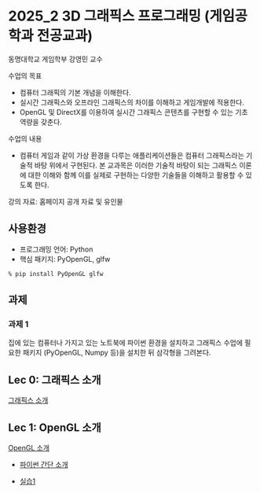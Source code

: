 # 2025_2 3D 그래픽스 프로그래밍 (게임공학과 전공교과)

동명대학교 게임학부 강영민 교수

수업의 목표
* 컴퓨터 그래픽의 기본 개념을 이해한다.
* 실시간 그래픽스와 오프라인 그래픽스의 차이를 이해하고 게임개발에 적용한다.
* OpenGL 및 DirectX를 이용하여 실시간 그래픽스 콘텐츠를 구현할 수 있는 기초 역량을 갖춘다.

수업의 내용
* 컴퓨터 게임과 같이 가상 환경을 다루는 애플리케이션들은 컴퓨터 그래픽스라는 기술적 바탕 위에서 구현된다. 본 교과목은 이러한 기술적 바탕이 되는 그래픽스 이론에 대한 이해와 함께 이를 실제로 구현하는 다양한 기술들을 이해하고 활용할 수 있도록 한다.

강의 자료: 홈페이지 공개 자료 및 유인물

## 사용환경

* 프로그래밍 언어: Python
* 핵심 패키지: PyOpenGL, glfw
```
% pip install PyOpenGL glfw
```

## 과제

### 과제 1
집에 있는 컴퓨터나 가지고 있는 노트북에 파이썬 환경을 설치하고 그래픽스 수업에 필요한 패키지 (PyOpenGL, Numpy 등)을 설치한 뒤 삼각형을 그려본다.

## Lec 0: 그래픽스 소개

[그래픽스 소개](https://github.com/dknife/2025_2_Graphics/raw/main/LectureNotes/Lec01_Introduction2Graphics.pdf)

## Lec 1: OpenGL 소개

[OpenGL 소개](https://github.com/dknife/2025_2_Graphics/raw/main/LectureNotes/Lec02_BasicGraphicsProgramming_Pres.pdf)

* [파이썬 간단 소개](https://colab.research.google.com/drive/1gHI_fN4RDK4pkVe7TSN2-zFjrMBC-dR5?usp=sharing)

* [실습1](https://github.com/dknife/2025_2_Graphics/blob/main/Code/Lec01/01_glfwWindow.py)
